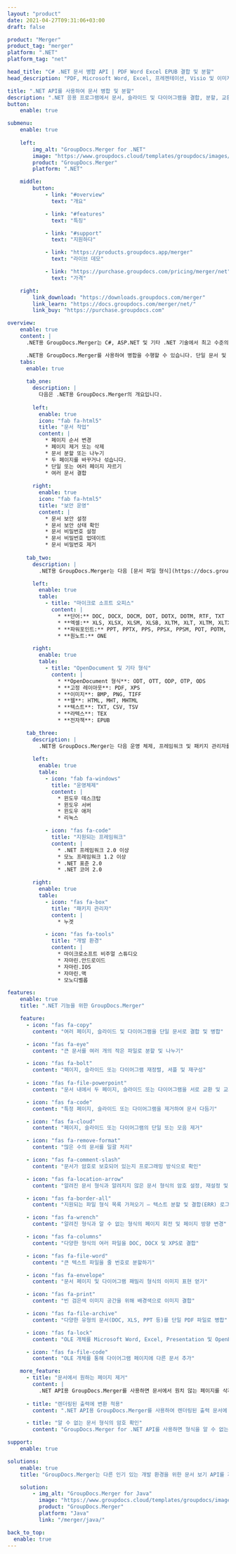 ```yaml
---
layout: "product"
date: 2021-04-27T09:31:06+03:00
draft: false

product: "Merger"
product_tag: "merger"
platform: ".NET"
platform_tag: "net"

head_title: "C# .NET 문서 병합 API | PDF Word Excel EPUB 결합 및 분할"
head_description: "PDF, Microsoft Word, Excel, 프레젠테이션, Visio 및 이미지 형식에서 문서 페이지를 결합, 분할, 교환 또는 제거하는 C# .NET 문서 병합 API."

title: ".NET API를 사용하여 문서 병합 및 분할"
description: ".NET 응용 프로그램에서 문서, 슬라이드 및 다이어그램을 결합, 분할, 교환, 자르기 또는 제거하는 API."
button:
    enable: true

submenu:
    enable: true
    
    left:
        img_alt: "GroupDocs.Merger for .NET"
        image: "https://www.groupdocs.cloud/templates/groupdocs/images/product-logos/groupdocs-merger-net.png"
        product: "GroupDocs.Merger"
        platform: ".NET"

    middle:
        button:
            - link: "#overview"
              text: "개요"

            - link: "#features"
              text: "특징"

            - link: "#support"
              text: "지원하다"

            - link: "https://products.groupdocs.app/merger"
              text: "라이브 데모"

            - link: "https://purchase.groupdocs.com/pricing/merger/net"
              text: "가격"

    right:
        link_download: "https://downloads.groupdocs.com/merger"
        link_learn: "https://docs.groupdocs.com/merger/net/"
        link_buy: "https://purchase.groupdocs.com"

overview:
    enable: true
    content: |
      .NET용 GroupDocs.Merger는 C#, ASP.NET 및 기타 .NET 기술에서 최고 수준의 비즈니스 응용 프로그램을 빠르게 개발할 수 있도록 지원합니다. 몇 줄의 코드만으로 .NET 응용 프로그램에서 단일 페이지 또는 문서 페이지, 슬라이드, 이미지 또는 다이어그램 모음을 결합, 분할, 재정렬, 교환, 자르기 및 제거할 수 있습니다. 알려진 파일 형식과 알 수 없는 파일 형식의 암호 보호를 설정하거나 제거하여 보안 파일에서 이러한 작업을 수행합니다.  

      .NET용 GroupDocs.Merger를 사용하여 병합을 수행할 수 있습니다. 단일 문서 및 문서 배치에 대한 분할 및 기타 관련 작업. Microsoft Word, Excel, PowerPoint, Visio, OpenDocument, PDF, XPS, TXT, CSV, eBook 및 이미지 파일 형식과 같이 널리 사용되는 모든 형식의 파일을 프로그래밍 방식으로 연결합니다.
    tabs:
      enable: true
      
      tab_one:
        description: |
          다음은 .NET용 GroupDocs.Merger의 개요입니다.
      
        left:
          enable: true
          icon: "fab fa-html5"
          title: "문서 작업"
          content: |
            * 페이지 순서 변경
            * 페이지 제거 또는 삭제
            * 문서 분할 또는 나누기
            * 두 페이지를 바꾸거나 섞습니다.
            * 단일 또는 여러 페이지 자르기
            * 여러 문서 결합
        
        right:
          enable: true
          icon: "fab fa-html5"
          title: "보안 운영"
          content: |
            * 문서 보안 설정
            * 문서 보안 상태 확인
            * 문서 비밀번호 설정
            * 문서 비밀번호 업데이트
            * 문서 비밀번호 제거
      
      tab_two:
        description: |
          .NET용 GroupDocs.Merger는 다음 [문서 파일 형식](https://docs.groupdocs.com/merger/net/supported-document-formats/) 병합을 지원합니다.

        left:
          enable: true
          table:
            - title: "마이크로 소프트 오피스"
              content: |
                * **단어:** DOC, DOCX, DOCM, DOT, DOTX, DOTM, RTF, TXT
                * **엑셀:** XLS, XLSX, XLSM, XLSB, XLTM, XLT, XLTM, XLTX, XLAM, SXC, SpreadsheetML
                * **파워포인트:** PPT, PPTX, PPS, PPSX, PPSM, POT, POTM, POTX, PPTM
                * **원노트:** ONE

        right:
          enable: true
          table:
            - title: "OpenDocument 및 기타 형식"
              content: |
                * **OpenDocument 형식**: ODT, OTT, ODP, OTP, ODS
                * **고정 레이아웃**: PDF, XPS
                * **이미지**: BMP, PNG, TIFF
                * **웹**: HTML, MHT, MHTML
                * **텍스트**: TXT, CSV, TSV
                * **라텍스**: TEX
                * **전자책**: EPUB

      tab_three:
        description: |
          .NET용 GroupDocs.Merger는 다음 운영 체제, 프레임워크 및 패키지 관리자를 지원합니다.
        
        left:
          enable: true
          table:
            - icon: "fab fa-windows"
              title: "운영체제"
              content: |
                * 윈도우 데스크탑
                * 윈도우 서버
                * 윈도우 애저
                * 리눅스

            - icon: "fas fa-code"
              title: "지원되는 프레임워크"
              content: |
                * .NET 프레임워크 2.0 이상
                * 모노 프레임워크 1.2 이상
                * .NET 표준 2.0
                * .NET 코어 2.0

        right:
          enable: true
          table:
            - icon: "fas fa-box"
              title: "패키지 관리자"
              content: |
                * 누겟

            - icon: "fas fa-tools"
              title: "개발 환경"
              content: |
                * 마이크로소프트 비주얼 스튜디오
                * 자마린.안드로이드
                * 자마린.IOS
                * 자마린.맥
                * 모노디벨롭

features:
    enable: true
    title: ".NET 기능을 위한 GroupDocs.Merger"

    feature:
      - icon: "fas fa-copy"
        content: "여러 페이지, 슬라이드 및 다이어그램을 단일 문서로 결합 및 병합"

      - icon: "fas fa-eye"
        content: "큰 문서를 여러 개의 작은 파일로 분할 및 나누기"

      - icon: "fas fa-bolt"
        content: "페이지, 슬라이드 또는 다이어그램 재정렬, 셔플 및 재구성"
      
      - icon: "fas fa-file-powerpoint"
        content: "문서 내에서 두 페이지, 슬라이드 또는 다이어그램을 서로 교환 및 교환"

      - icon: "fas fa-code"
        content: "특정 페이지, 슬라이드 또는 다이어그램을 제거하여 문서 다듬기"

      - icon: "fas fa-cloud"
        content: "페이지, 슬라이드 또는 다이어그램의 단일 또는 모음 제거"

      - icon: "fas fa-remove-format"
        content: "많은 수의 문서를 일괄 처리"

      - icon: "fas fa-comment-slash"
        content: "문서가 암호로 보호되어 있는지 프로그래밍 방식으로 확인"

      - icon: "fas fa-location-arrow"
        content: "알려진 문서 형식과 알려지지 않은 문서 형식의 암호 설정, 재설정 및 제거"

      - icon: "fas fa-border-all"
        content: "지원되는 파일 형식 목록 가져오기 – 텍스트 분할 및 결합(ERR) 로그 파일 형식"

      - icon: "fas fa-wrench"
        content: "알려진 형식과 알 수 없는 형식의 페이지 회전 및 페이지 방향 변경"

      - icon: "fas fa-columns"
        content: "다양한 형식의 여러 파일을 DOC, DOCX 및 XPS로 결합"

      - icon: "fas fa-file-word"
        content: "큰 텍스트 파일을 줄 번호로 분할하기"

      - icon: "fas fa-envelope"
        content: "문서 페이지 및 다이어그램 패밀리 형식의 이미지 표현 얻기"

      - icon: "fas fa-print"
        content: "빈 검은색 이미지 공간을 위해 배경색으로 이미지 결합"

      - icon: "fas fa-file-archive"
        content: "다양한 유형의 문서(DOC, XLS, PPT 등)를 단일 PDF 파일로 병합"

      - icon: "fas fa-lock"
        content: "OLE 개체를 Microsoft Word, Excel, Presentation 및 OpenDocument 파일 형식으로 쉽게 가져오기"

      - icon: "fas fa-file-code"
        content: "OLE 개체를 통해 다이어그램 페이지에 다른 문서 추가"

    more_feature:
      - title: "문서에서 원하는 페이지 제거"
        content: |
          .NET API용 GroupDocs.Merger를 사용하면 문서에서 원치 않는 페이지를 삭제할 수 있습니다.
      
      - title: "렌더링된 출력에 변환 적용"
        content: ".NET API용 GroupDocs.Merger를 사용하여 렌더링된 출력 문서에 다양한 변환을 수행할 수 있습니다. 이러한 변환 옵션을 사용하면 렌더링된 출력을 표시할 방법을 제어할 수 있습니다. 사용 가능한 변환은 페이지 회전 옵션, 페이지 재정렬 옵션 및 텍스트 워터마크 적용입니다.."

      - title: "알 수 없는 문서 형식의 암호 확인"
        content: "GroupDocs.Merger for .NET API를 사용하면 형식을 알 수 없는 문서의 암호를 확인할 수 있습니다.."

support:
    enable: true

solutions:
    enable: true
    title: "GroupDocs.Merger는 다른 인기 있는 개발 환경을 위한 문서 보기 API를 제공합니다."

    solution:
        - img_alt: "GroupDocs.Merger for Java"
          image: "https://www.groupdocs.cloud/templates/groupdocs/images/product-logos/groupdocs-merger-java.png"
          product: "GroupDocs.Merger"
          platform: "Java"
          link: "/merger/java/"

back_to_top:
  enable: true
---
```

